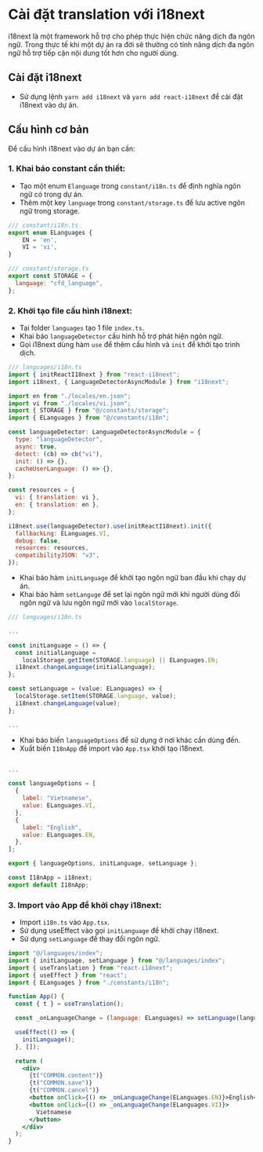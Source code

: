 # Cài đặt translation với i18next

i18next là một framework hỗ trợ cho phép thực hiện chức năng dịch đa ngôn ngữ.
Trong thực tế khi một dự án ra đời sẽ thường có tính năng dịch đa ngôn ngữ hỗ trợ tiếp cận nội dung tốt hơn cho người dùng.

## Cài đặt i18next

- Sử dụng lệnh `yarn add i18next` và `yarn add react-i18next` để cài đặt i18next vào dự án.

## Cấu hình cơ bản

Để cấu hình i18next vào dự án bạn cần:

### 1. Khai báo constant cần thiết:

- Tạo một enum `Elanguage` trong `constant/i18n.ts` để định nghĩa ngôn ngữ có trong dự án.
- Thêm một key `language` trong `constant/storage.ts` để lưu active ngôn ngữ trong storage.

```jsx
/// constant/i18n.ts
export enum ELanguages {
    EN = 'en',
    VI = 'vi',
}
```

```jsx
/// constant/storage.ts
export const STORAGE = {
  language: "cfd_language",
};
```

### 2. Khởi tạo file cấu hình i18next:

- Tại folder `languages` tạo 1 file `index.ts`.
- Khai báo `languageDetector` cấu hình hỗ trợ phát hiện ngôn ngữ.
- Gọi i18next dùng hàm `use` để thêm cấu hình và `init` để khởi tạo trình dịch.

```jsx
/// languages/i18n.ts
import { initReactI18next } from "react-i18next";
import i18next, { LanguageDetectorAsyncModule } from "i18next";

import en from "./locales/en.json";
import vi from "./locales/vi.json";
import { STORAGE } from "@/constants/storage";
import { ELanguages } from "@/constants/i18n";

const languageDetector: LanguageDetectorAsyncModule = {
  type: "languageDetector",
  async: true,
  detect: (cb) => cb("vi"),
  init: () => {},
  cacheUserLanguage: () => {},
};

const resources = {
  vi: { translation: vi },
  en: { translation: en },
};

i18next.use(languageDetector).use(initReactI18next).init({
  fallbackLng: ELanguages.VI,
  debug: false,
  resources: resources,
  compatibilityJSON: "v3",
});
```

- Khai báo hàm `initLanguage` để khởi tạo ngôn ngữ ban đầu khi chạy dự án.
- Khai báo hàm `setLanguge` để set lại ngôn ngữ mới khi người dùng đổi ngôn ngữ và lưu ngôn ngữ mới vào `localStorage`.

```jsx
/// languages/i18n.ts

...

const initLanguage = () => {
  const initialLanguage =
    localStorage.getItem(STORAGE.language) || ELanguages.EN;
  i18next.changeLanguage(initialLanguage);
};

const setLanguage = (value: ELanguages) => {
  localStorage.setItem(STORAGE.language, value);
  i18next.changeLanguage(value);
};

...

```

- Khai báo biến `languageOptions` để sử dụng ở nơi khác cần dùng đến.
- Xuất biến `I18nApp` để import vào `App.tsx` khởi tạo i18next.

```jsx

...

const languageOptions = [
  {
    label: "Vietnamese",
    value: ELanguages.VI,
  },
  {
    label: "English",
    value: ELanguages.EN,
  },
];

export { languageOptions, initLanguage, setLanguage };

const I18nApp = i18next;
export default I18nApp;
```

### 3. Import vào App để khởi chạy i18next:

- Import `i18n.ts` vào `App.tsx`.
- Sử dụng useEffect vào gọi `initLanguage` để khởi chạy i18next.
- Sử dụng `setLanguage` để thay đổi ngôn ngữ.

```jsx
import "@/languages/index";
import { initLanguage, setLanguage } from "@/languages/index";
import { useTranslation } from "react-i18next";
import { useEffect } from "react";
import { ELanguages } from "./constants/i18n";

function App() {
  const { t } = useTranslation();

  const _onLanguageChange = (language: ELanguages) => setLanguage(language);

  useEffect(() => {
    initLanguage();
  }, []);

  return (
    <div>
      {t("COMMON.content")}
      {t("COMMON.save")}
      {t("COMMON.cancel")}
      <button onClick={() => _onLanguageChange(ELanguages.EN)}>English</button>
      <button onClick={() => _onLanguageChange(ELanguages.VI)}>
        Vietnamese
      </button>
    </div>
  );
}
```
